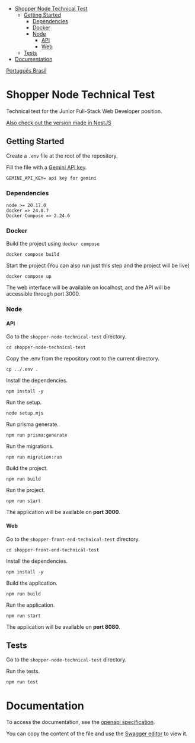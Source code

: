 - [Shopper Node Technical Test](#shopper-node-technical-test)
  - [Getting Started](#getting-started)
    - [Dependencies](#dependencies)
    - [Docker](#docker)
    - [Node](#node)
      - [API](#api)
      - [Web](#web)
  - [Tests](#tests)
- [Documentation](#documentation)

[Português Brasil](./README-pt_br.md)

# Shopper Node Technical Test

Technical test for the Junior Full-Stack Web Developer position.

[Also check out the version made in NestJS](https://github.com/JoaoEmanuell/shopper-nestjs-technical-test)

## Getting Started

Create a `.env` file at the root of the repository.

Fill the file with a [Gemini API key](https://ai.google.dev/gemini-api/docs/api-key).

```
GEMINI_API_KEY= api key for gemini
```

### Dependencies

```
node >= 20.17.0
docker => 24.0.7
Docker Compose => 2.24.6
```

### Docker

Build the project using `docker compose`

```
docker compose build
```

Start the project (You can also run just this step and the project will be live)

```
docker compose up
```

The web interface will be available on localhost, and the API will be accessible through port 3000.

### Node

#### API

Go to the `shopper-node-technical-test` directory.

```
cd shopper-node-technical-test
```

Copy the .env from the repository root to the current directory.

```
cp ../.env .
```

Install the dependencies.

```
npm install -y
```

Run the setup.

```
node setup.mjs
```

Run prisma generate.

```
npm run prisma:generate
```

Run the migrations.

```
npm run migration:run
```

Build the project.

```
npm run build
```

Run the project.

```
npm run start
```

The application will be available on **port 3000**.

#### Web

Go to the `shopper-front-end-technical-test` directory.

```
cd shopper-front-end-technical-test
```

Install the dependencies.

```
npm install -y
```

Build the application.

```
npm run build
```

Run the application.

```
npm run start
```

The application will be available on **port 8080**.

## Tests

Go to the `shopper-node-technical-test` directory.

Run the tests.

```
npm run test
```

# Documentation

To access the documentation, see the [openapi specification](./docs/openapi.yaml).

You can copy the content of the file and use the [Swagger editor](https://editor.swagger.io/) to view it.